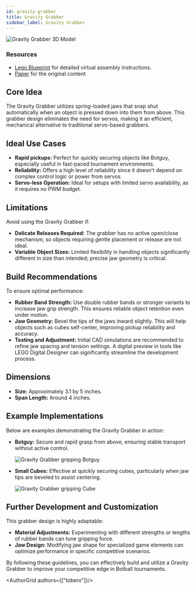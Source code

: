 ```yaml
---
id: gravity-grabber
title: Gravity Grabber
sidebar_label: Gravity Grabber
---
```


![Gravity Grabber 3D Model](/hardware/gravity_grabber/0.png)

### Resources
- <a href="/hardware/gravity_grabber/designer/">Lego Blueprint</a> for detailed virtual assembly instructions.
- [Paper](/documents/grabbers_and_software_for_botball.pdf) for the original content

## Core Idea

The Gravity Grabber utilizes spring-loaded jaws that snap shut automatically when an object is pressed down into them
from above. This grabber design eliminates the need for servos, making it an efficient, mechanical alternative to
traditional servo-based grabbers.

## Ideal Use Cases

* **Rapid pickups:** Perfect for quickly securing objects like Botguy, especially useful in fast-paced tournament
  environments.
* **Reliability:** Offers a high level of reliability since it doesn't depend on complex control logic or power from
  servos.
* **Servo-less Operation:** Ideal for setups with limited servo availability, as it requires no PWM budget.

## Limitations

Avoid using the Gravity Grabber if:

* **Delicate Releases Required:** The grabber has no active open/close mechanism, so objects requiring gentle placement
  or release are not ideal.
* **Variable Object Sizes:** Limited flexibility in handling objects significantly different in size than intended;
  precise jaw geometry is critical.

## Build Recommendations

To ensure optimal performance:

* **Rubber Band Strength:** Use double rubber bands or stronger variants to increase jaw grip strength. This ensures
  reliable object retention even under motion.
* **Jaw Geometry:** Bevel the tips of the jaws inward slightly. This will help objects such as cubes self-center,
  improving pickup reliability and accuracy.
* **Testing and Adjustment:** Initial CAD simulations are recommended to refine jaw spacing and tension settings. A
  digital preview in tools like LEGO Digital Designer can significantly streamline the development process.

## Dimensions

* **Size:** Approximately 3.1 by 5 inches.
* **Span Length:** Around 4 inches.

## Example Implementations

Below are examples demonstrating the Gravity Grabber in action:

* **Botguy:** Secure and rapid grasp from above, ensuring stable transport without active control.

  ![Gravity Grabber gripping Botguy](/hardware/gravity_grabber/1.jpg)

* **Small Cubes:** Effective at quickly securing cubes, particularly when jaw tips are beveled to assist centering.

  ![Gravity Grabber gripping Cube](/hardware/gravity_grabber/2.jpg)

## Further Development and Customization

This grabber design is highly adaptable:

* **Material Adjustments:** Experimenting with different strengths or lengths of rubber bands can tune gripping force.
* **Jaw Design:** Modifying jaw shape for specialized game elements can optimize performance in specific competitive
  scenarios.

By following these guidelines, you can effectively build and utilize a Gravity Grabber to improve your competitive edge
in Botball tournaments.

<AuthorGrid authors={["tobero"]}/>